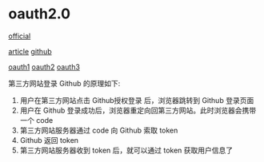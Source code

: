 # oauth2.0

[official](https://github.com/golang/oauth2)

[article](https://blog.csdn.net/qq_19018277/article/details/104935403)
[github](https://github.com/Lxy417165709/golang_github_Oauth)

[oauth1](http://www.ruanyifeng.com/blog/2019/04/oauth_design.html)
[oauth2](https://www.ruanyifeng.com/blog/2019/04/oauth-grant-types.html)
[oauth3](https://www.ruanyifeng.com/blog/2019/04/github-oauth.html)

第三方网站登录 Github 的原理如下:

1. 用户在第三方网站点击 Github授权登录 后，浏览器跳转到 Github 登录页面
2. 用户在 Github 登录成功后，浏览器重定向回第三方网站。此时浏览器会携带一个 code
3. 第三方网站服务器通过 code 向 Github 索取 token
4. Github 返回 token
5. 第三方网站服务器收到 token 后，就可以通过 token 获取用户信息了
